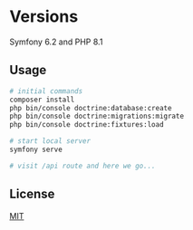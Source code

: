 # Versions

Symfony 6.2 and PHP 8.1

## Usage

```bash
# initial commands
composer install
php bin/console doctrine:database:create
php bin/console doctrine:migrations:migrate
php bin/console doctrine:fixtures:load

# start local server
symfony serve

# visit /api route and here we go...
```

## License

[MIT](https://choosealicense.com/licenses/mit/)